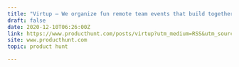```yaml
---
title: "Virtup — We organize fun remote team events that build togetherness"
draft: false
date: 2020-12-10T06:26:00Z
link: https://www.producthunt.com/posts/virtup?utm_medium=RSS&utm_source=hune
site: www.producthunt.com
topic: product hunt  

---
```

